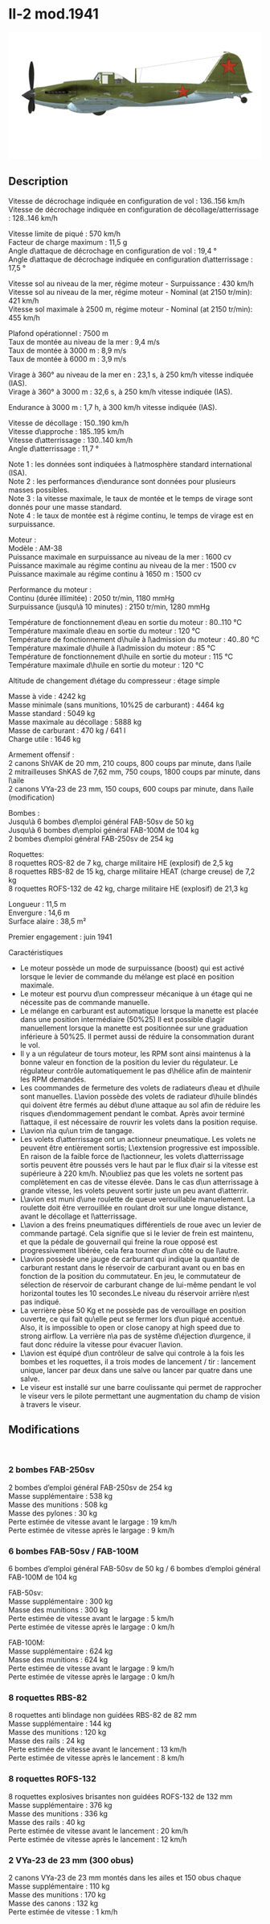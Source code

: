 # Il-2 mod.1941  
  
![il2m41](../images/il2m41.png)  
  
## Description  
  
Vitesse de décrochage indiquée en configuration de vol : 136..156 km/h  
Vitesse de décrochage indiquée en configuration de décollage/atterrissage : 128..146 km/h  
  
Vitesse limite de piqué : 570 km/h  
Facteur de charge maximum : 11,5 g  
Angle d\attaque de décrochage en configuration de vol : 19,4 °  
Angle d\attaque de décrochage indiquée en configuration d\atterrissage : 17,5 °  
  
Vitesse sol au niveau de la mer, régime moteur - Surpuissance : 430 km/h  
Vitesse sol au niveau de la mer, régime moteur - Nominal (at 2150 tr/min): 421 km/h  
Vitesse sol maximale à 2500 m, régime moteur - Nominal (at 2150 tr/min): 455 km/h  
  
Plafond opérationnel : 7500 m  
Taux de montée au niveau de la mer : 9,4 m/s  
Taux de montée à 3000 m : 8,9 m/s  
Taux de montée à 6000 m : 3,9 m/s  
  
Virage à 360° au niveau de la mer en : 23,1 s, à 250 km/h vitesse indiquée (IAS).  
Virage à 360° à 3000 m : 32,6 s, à 250 km/h vitesse indiquée (IAS).  
  
Endurance à 3000 m : 1,7 h, à 300 km/h vitesse indiquée (IAS).  
  
Vitesse de décollage : 150..190 km/h  
Vitesse d\approche : 185..195 km/h  
Vitesse d\atterrissage : 130..140 km/h  
Angle d\atterrissage : 11,7 °  
  
Note 1 : les données sont indiquées à l\atmosphère standard international (ISA).  
Note 2 : les performances d\endurance sont données pour plusieurs masses possibles.  
Note 3 : la vitesse maximale, le taux de montée et le temps de virage sont donnés pour une masse standard.  
Note 4 : le taux de montée est à régime continu, le temps de virage est en surpuissance.  
  
Moteur :  
Modèle : AM-38  
Puissance maximale en surpuissance au niveau de la mer : 1600 cv  
Puissance maximale au régime continu au niveau de la mer : 1500 cv  
Puissance maximale au régime continu à 1650 m : 1500 cv  
  
Performance du moteur :  
Continu (durée illimitée) : 2050 tr/min, 1180 mmHg  
Surpuissance (jusqu\à 10 minutes) : 2150 tr/min, 1280 mmHg  
  
Température de fonctionnement d\eau en sortie du moteur : 80..110 °C  
Température maximale d\eau en sortie du moteur : 120 °C  
Température de fonctionnement d\huile à l\admission du moteur : 40..80 °C  
Température maximale d\huile à l\admission du moteur : 85 °C  
Température de fonctionnement d\huile en sortie du moteur : 115 °C  
Température maximale d\huile en sortie du moteur : 120 °C  
  
Altitude de changement d\étage du compresseur : étage simple  
  
Masse à vide : 4242 kg  
Masse minimale (sans munitions, 10%25 de carburant) : 4464 kg  
Masse standard : 5049 kg  
Masse maximale au décollage : 5888 kg  
Masse de carburant : 470 kg / 641 l  
Charge utile : 1646 kg  
  
Armement offensif :  
2 canons ShVAK de 20 mm, 210 coups, 800 coups par minute, dans l\aile  
2 mitrailleuses ShKAS de 7,62 mm, 750 coups, 1800 coups par minute, dans l\aile  
2 canons VYa-23 de 23 mm, 150 coups, 600 coups par minute, dans l\aile (modification)  
  
Bombes :  
Jusqu\à 6 bombes d\emploi général FAB-50sv de 50 kg  
Jusqu\à 6 bombes d\emploi général FAB-100M de 104 kg  
2 bombes d\emploi général FAB-250sv de 254 kg   
  
Roquettes:  
8 roquettes ROS-82 de 7 kg, charge militaire HE (explosif) de 2,5 kg  
8 roquettes RBS-82 de 15 kg, charge militaire HEAT (charge creuse) de 7,2 kg  
8 roquettes ROFS-132 de 42 kg, charge militaire HE (explosif) de 21,3 kg  
  
Longueur : 11,5 m  
Envergure : 14,6 m  
Surface alaire : 38,5 m²  
  
Premier engagement : juin 1941  
  
Caractéristiques  
- Le moteur possède un mode de surpuissance (boost) qui est activé lorsque le levier de commande du mélange est placé en position maximale.  
- Le moteur est pourvu d\un compresseur mécanique à un étage qui ne nécessite pas de commande manuelle.  
- Le mélange en carburant est automatique lorsque la manette est placée dans une position intermédiaire (50%25) Il est possible d\agir manuellement lorsque la manette est positionnée sur une graduation inférieure à 50%25. Il permet aussi de réduire la consommation durant le vol.  
- Il y a un régulateur de tours moteur, les RPM sont ainsi maintenus à la bonne valeur en fonction de la position du levier du régulateur. Le régulateur contrôle automatiquement le pas d\hélice afin de maintenir les RPM demandés.  
- Les coommandes de fermeture des volets de radiateurs d\eau et d\huile sont manuelles. L\avion possède des volets de radiateur d\huile blindés qui doivent être fermés au début d\une attaque au sol afin de réduire les risques d\endommagement pendant le combat. Après avoir terminé l\attaque, il est nécessaire de rouvrir les volets dans la position requise.  
- L\avion n\a qu\un trim de tangage.  
- Les volets d\atterrissage ont un actionneur pneumatique. Les volets ne peuvent être entièrement sortis; L\extension progressive est impossible. En raison de la faible force de l\actionneur, les volets d\atterrissage sortis peuvent être poussés vers le haut par le flux d\air si la vitesse est supérieure à 220 km/h. N\oubliez pas que les volets ne sortent pas complètement en cas de vitesse élevée. Dans le cas d\un atterrissage à grande vitesse, les volets peuvent sortir juste un peu avant d\atterrir.  
- L\avion est muni d\une roulette de queue verouillable manuelement. La roulette doit être verrouillée en roulant droit sur une longue distance, avant le décollage et l\atterrissage.  
- L\avion a des freins pneumatiques différentiels de roue avec un levier de commande partagé. Cela signifie que si le levier de frein est maintenu, et que la pédale de gouvernail qui freine la roue opposé est progressivement libérée, cela fera tourner d\un côté ou de l\autre.  
- L\avion possède une jauge de carburant qui indique la quantité de carburant restant dans le réservoir de carburant avant ou en bas en fonction de la position du commutateur. En jeu, le commutateur de sélection de réservoir de carburant change de lui-même pendant le vol horizontal toutes les 10 secondes.Le niveau du réservoir arrière n\est pas indiqué.   
- La verrière pèse 50 Kg et ne possède pas de verouillage en position ouverte, ce qui fait qu\elle peut se fermer lors d\un piqué accentué. Also, it is impossible to open or close canopy at high speed due to strong airflow. La verrière n\a pas de systême d\éjection d\urgence, il faut donc réduire la vitesse pour évacuer l\avion.  
- L\avion est équipé d\un contrôleur de salve qui controle à la fois les bombes et les roquettes, il a trois modes de lancement / tir : lancement unique, lancer par deux dans une salve ou lancer par quatre dans une salve.  
- Le viseur est installé sur une barre coulissante qui permet de rapprocher le viseur vers le pilote permettant une augmentation du champ de vision à travers le viseur.  
  
## Modifications  
  ﻿
  
  
### 2 bombes FAB-250sv  
  
2 bombes d’emploi général FAB-250sv de 254 kg  
Masse supplémentaire : 538 kg  
Masse des munitions : 508 kg  
Masse des pylones : 30 kg  
Perte estimée de vitesse avant le largage : 19 km/h  
Perte estimée de vitesse après le largage : 9 km/h  ﻿
  
  
### 6 bombes FAB-50sv / FAB-100M  
  
6 bombes d’emploi général FAB-50sv de 50 kg / 6 bombes d’emploi général FAB-100M de 104 kg  
  
FAB-50sv:  
Masse supplémentaire : 300 kg  
Masse des munitions : 300 kg  
Perte estimée de vitesse avant le largage : 5 km/h  
Perte estimée de vitesse après le largage : 0 km/h  
  
FAB-100M:  
Masse supplémentaire : 624 kg  
Masse des munitions : 624 kg  
Perte estimée de vitesse avant le largage : 9 km/h  
Perte estimée de vitesse après le largage : 0 km/h  ﻿
  
  
### 8 roquettes RBS-82  
  
8 roquettes anti blindage non guidées RBS-82 de 82 mm  
Masse supplémentaire : 144 kg  
Masse des munitions : 120 kg  
Masse des rails : 24 kg  
Perte estimée de vitesse avant le lancement : 13 km/h  
Perte estimée de vitesse après le lancement : 8 km/h  ﻿
  
  
### 8 roquettes ROFS-132  
  
8 roquettes explosives brisantes non guidées ROFS-132 de 132 mm  
Masse supplémentaire : 376 kg  
Masse des munitions : 336 kg  
Masse des rails : 40 kg  
Perte estimée de vitesse avant le lancement : 20 km/h  
Perte estimée de vitesse après le lancement : 12 km/h  ﻿
  
  
### 2 VYa-23 de 23 mm (300 obus)  
  
2 canons VYa-23 de 23 mm montés dans les ailes et 150 obus chaque  
Masse supplémentaire : 110 kg  
Masse des munitions : 170 kg  
Masse des canons : 132 kg  
Perte estimée de vitesse : 1 km/h  